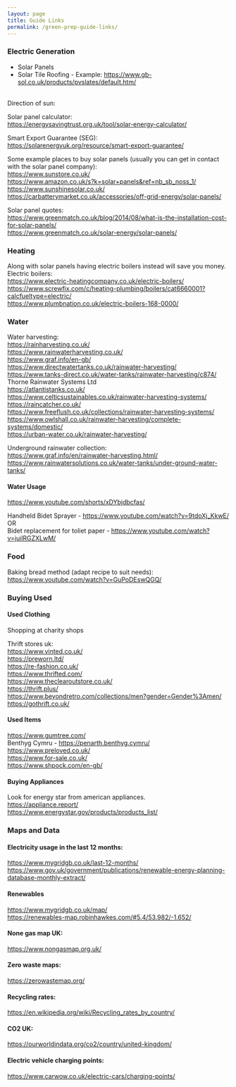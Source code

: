 ```yaml
---
layout: page
title: Guide Links
permalink: /green-prep-guide-links/
---
```


### Electric Generation

- Solar Panels
- Solar Tile Roofing - Example: <https://www.gb-sol.co.uk/products/pvslates/default.htm/>
<br>
Direction of sun:<br>
<https://sun-direction.com/>

Solar panel calculator:<br>
<https://energysavingtrust.org.uk/tool/solar-energy-calculator/>

Smart Export Guarantee (SEG):<br>
<https://solarenergyuk.org/resource/smart-export-guarantee/>

Some example places to buy solar panels (usually you can get in contact with the solar panel company):<br>
<https://www.sunstore.co.uk/><br>
<https://www.amazon.co.uk/s?k=solar+panels&ref=nb_sb_noss_1/><br>
<https://www.sunshinesolar.co.uk/><br>
<https://carbatterymarket.co.uk/accessories/off-grid-energy/solar-panels/><br>

Solar panel quotes:<br>
<https://www.greenmatch.co.uk/blog/2014/08/what-is-the-installation-cost-for-solar-panels/><br>
<https://www.greenmatch.co.uk/solar-energy/solar-panels/><br>

### Heating
Along with solar panels having electric boilers instead will save you money.<br>
Electric boilers:<br>
<https://www.electric-heatingcompany.co.uk/electric-boilers/><br>
<https://www.screwfix.com/c/heating-plumbing/boilers/cat6660001?calcfueltype=electric/><br>
<https://www.plumbnation.co.uk/electric-boilers-168-0000/><br>

### Water
Water harvesting:<br>
<https://rainharvesting.co.uk/><br>
<https://www.rainwaterharvesting.co.uk/><br>
<https://www.graf.info/en-gb/><br>
<https://www.directwatertanks.co.uk/rainwater-harvesting/><br>
<https://www.tanks-direct.co.uk/water-tanks/rainwater-harvesting/c874/><br>
Thorne Rainwater Systems Ltd<br>
<https://atlantistanks.co.uk/><br>
<https://www.celticsustainables.co.uk/rainwater-harvesting-systems/><br>
<https://raincatcher.co.uk/><br>
<https://www.freeflush.co.uk/collections/rainwater-harvesting-systems/><br>
<https://www.owlshall.co.uk/rainwater-harvesting/complete-systems/domestic/><br>
<https://urban-water.co.uk/rainwater-harvesting/><br>

Underground rainwater collection:<br>
<https://www.graf.info/en/rainwater-harvesting.html/><br>
<https://www.rainwatersolutions.co.uk/water-tanks/under-ground-water-tanks/><br>

#### Water Usage
<https://www.youtube.com/shorts/xDYbjdbcfas/><br>

Handheld Bidet Sprayer - <https://www.youtube.com/watch?v=9tdoXj_KkwE/><br>
OR<br>
Bidet replacement for toliet paper - <https://www.youtube.com/watch?v=juilRGZXLwM/><br>

### Food
Baking bread method (adapt recipe to suit needs):<br>
<https://www.youtube.com/watch?v=GuPoDEswQGQ/><br>

### Buying Used

#### Used Clothing
Shopping at charity shops<br>

Thrift stores uk:<br>
<https://www.vinted.co.uk/><br>
<https://preworn.ltd/><br>
<https://re-fashion.co.uk/><br>
<https://www.thrifted.com/><br>
<https://www.theclearoutstore.co.uk/><br>
<https://thrift.plus/><br>
<https://www.beyondretro.com/collections/men?gender=Gender%3Amen/><br>
<https://gothrift.co.uk/><br>

#### Used Items
<https://www.gumtree.com/><br>
Benthyg Cymru - <https://penarth.benthyg.cymru/><br>
<https://www.preloved.co.uk/><br>
<https://www.for-sale.co.uk/><br>
<https://www.shpock.com/en-gb/><br>

#### Buying Appliances
Look for energy star from american appliances.<br>
<https://appliance.report/><br>
<https://www.energystar.gov/products/products_list/><br>

### Maps and Data
#### Electricity usage in the last 12 months:
<https://www.mygridgb.co.uk/last-12-months/><br>
<https://www.gov.uk/government/publications/renewable-energy-planning-database-monthly-extract/><br>

#### Renewables
<https://www.mygridgb.co.uk/map/><br>
<https://renewables-map.robinhawkes.com/#5.4/53.982/-1.652/><br>

#### None gas map UK:
<https://www.nongasmap.org.uk/><br>

#### Zero waste maps:
<https://zerowastemap.org/><br>

#### Recycling rates:
<https://en.wikipedia.org/wiki/Recycling_rates_by_country/><br>

#### CO2 UK:
<https://ourworldindata.org/co2/country/united-kingdom/><br>

#### Electric vehicle charging points:
<https://www.carwow.co.uk/electric-cars/charging-points/><br>
